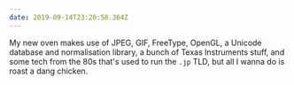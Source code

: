 ```yaml
---
date: 2019-09-14T23:20:58.364Z
---
```


My new oven makes use of JPEG, GIF, FreeType, OpenGL, a Unicode database and normalisation library, a bunch of Texas Instruments stuff, and some tech from the 80s that's used to run the `.jp` TLD, but all I wanna do is roast a dang chicken.
